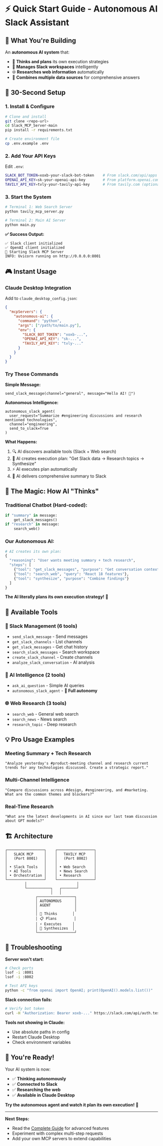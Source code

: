 # ⚡ Quick Start Guide - Autonomous AI Slack Assistant

## 🎯 What You're Building

An **autonomous AI system** that:
- 🧠 **Thinks and plans** its own execution strategies
- 📱 **Manages Slack workspaces** intelligently  
- 🌐 **Researches web information** automatically
- 🔄 **Combines multiple data sources** for comprehensive answers

## 🚀 30-Second Setup

### 1. Install & Configure

```bash
# Clone and install
git clone <repo-url>
cd Slack_MCP_Server-main
pip install -r requirements.txt

# Create environment file
cp .env.example .env
```

### 2. Add Your API Keys

Edit `.env`:
```bash
SLACK_BOT_TOKEN=xoxb-your-slack-bot-token    # From slack.com/api/apps
OPENAI_API_KEY=sk-your-openai-api-key        # From platform.openai.com
TAVILY_API_KEY=tvly-your-tavily-api-key      # From tavily.com (optional)
```

### 3. Start the System

```bash
# Terminal 1: Web Search Server
python tavily_mcp_server.py

# Terminal 2: Main AI Server  
python main.py
```

**✅ Success Output:**
```
✅ Slack client initialized
✅ OpenAI client initialized  
🚀 Starting Slack MCP Server
INFO: Uvicorn running on http://0.0.0.0:8001
```

## 🎮 Instant Usage

### Claude Desktop Integration

Add to `claude_desktop_config.json`:

```json
{
  "mcpServers": {
    "autonomous-ai": {
      "command": "python",
      "args": ["/path/to/main.py"],
      "env": {
        "SLACK_BOT_TOKEN": "xoxb-...",
        "OPENAI_API_KEY": "sk-...",
        "TAVILY_API_KEY": "tvly-..."
      }
    }
  }
}
```

### Try These Commands

**Simple Message:**
```
send_slack_message(channel="general", message="Hello AI! 👋")
```

**Autonomous Intelligence:**
```
autonomous_slack_agent(
  user_request="Summarize #engineering discussions and research mentioned technologies",
  channel="engineering", 
  send_to_slack=True
)
```

**What Happens:**
1. 🔍 AI discovers available tools (Slack + Web search)
2. 🧠 AI creates execution plan: "Get Slack data → Research topics → Synthesize"  
3. ⚡ AI executes plan automatically
4. 📨 AI delivers comprehensive summary to Slack

## 🧠 The Magic: How AI "Thinks"

### Traditional Chatbot (Hard-coded):
```python
if "summary" in message:
    get_slack_messages()
if "research" in message:  
    search_web()
```

### Our Autonomous AI:
```python
# AI creates its own plan:
{
  "reasoning": "User wants meeting summary + tech research",
  "steps": [
    {"tool": "get_slack_messages", "purpose": "Get conversation context"},
    {"tool": "search_web", "query": "React 18 features"},
    {"tool": "synthesize", "purpose": "Combine findings"}
  ]
}
```

**The AI literally plans its own execution strategy!** 🤯

## 🔧 Available Tools

### 📱 Slack Management (6 tools)
- `send_slack_message` - Send messages
- `get_slack_channels` - List channels  
- `get_slack_messages` - Get chat history
- `search_slack_messages` - Search workspace
- `create_slack_channel` - Create channels
- `analyze_slack_conversation` - AI analysis

### 🤖 AI Intelligence (2 tools)
- `ask_ai_question` - Simple AI queries
- `autonomous_slack_agent` - **🌟 Full autonomy**

### 🌐 Web Research (3 tools)  
- `search_web` - General web search
- `search_news` - News search
- `research_topic` - Deep research

## 💡 Pro Usage Examples

### Meeting Summary + Tech Research
```
"Analyze yesterday's #product-meeting channel and research current trends for any technologies discussed. Create a strategic report."
```

### Multi-Channel Intelligence  
```
"Compare discussions across #design, #engineering, and #marketing. What are the common themes and blockers?"
```

### Real-Time Research
```
"What are the latest developments in AI since our last team discussion about GPT models?"
```

## 🏗️ Architecture

```
┌─────────────────┐    ┌─────────────────┐
│   SLACK MCP     │    │   TAVILY MCP    │  
│   (Port 8001)   │    │   (Port 8002)   │
│                 │    │                 │
│ • Slack Tools   │    │ • Web Search    │
│ • AI Tools      │    │ • News Search   │  
│ • Orchestration │    │ • Research      │
└─────────────────┘    └─────────────────┘
         │                       │
         └───────────┐   ┌───────┘
                     │   │
              ┌─────────────────┐
              │ AUTONOMOUS      │
              │ AGENT           │
              │                 │  
              │ 🧠 Thinks       │
              │ 📋 Plans        │
              │ ⚡ Executes     │
              │ 🔬 Synthesizes  │
              └─────────────────┘
```

## 🚨 Troubleshooting

**Server won't start:**
```bash
# Check ports
lsof -i :8001
lsof -i :8002

# Test API keys  
python -c "from openai import OpenAI; print(OpenAI().models.list())"
```

**Slack connection fails:**
```bash
# Verify bot token
curl -H "Authorization: Bearer xoxb-..." https://slack.com/api/auth.test
```

**Tools not showing in Claude:**
- Use absolute paths in config
- Restart Claude Desktop
- Check environment variables

## 🎉 You're Ready!

Your AI system is now:
- ✅ **Thinking autonomously**
- ✅ **Connected to Slack**  
- ✅ **Researching the web**
- ✅ **Available in Claude Desktop**

**Try the autonomous agent and watch it plan its own execution!** 🚀

---

**Next Steps:**
- Read the [Complete Guide](COMPLETE_GUIDE.md) for advanced features
- Experiment with complex multi-step requests
- Add your own MCP servers to extend capabilities